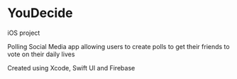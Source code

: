 # YouDecide

iOS project

Polling Social Media app allowing users to create polls to get their friends to vote on their daily lives

Created using Xcode, Swift UI and Firebase
